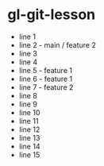 # gl-git-lesson

- line 1
- line 2 - main / feature 2
- line 3
- line 4
- line 5 - feature 1
- line 6 - feature 1
- line 7 - feature 2
- line 8
- line 9
- line 10
- line 11
- line 12
- line 13
- line 14
- line 15
